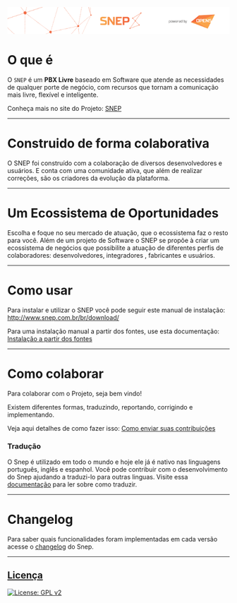 [![N|Solid](/images/img-snep-off.png)](https://snep.com.br)

# O que é #

O `SNEP` é um **PBX Livre** baseado em Software que atende as necessidades de qualquer porte de negócio, com recursos que tornam a comunicação mais livre, flexível e inteligente.

Conheça mais no site do Projeto: [SNEP](http://www.snep.com.br/)

---
# Construido de forma colaborativa #

O SNEP foi construído com a colaboração de diversos desenvolvedores e usuários. E conta com uma comunidade ativa, que além de realizar correções, são os criadores da evolução da plataforma.

---
# Um Ecossistema de Oportunidades #

Escolha e foque no seu mercado de atuação, que o ecossistema faz o resto para você. 
Além de um projeto de Software o SNEP se propõe à criar um ecossistema de negócios que possibilite a atuação de diferentes perfis de colaboradores: desenvolvedores, integradores , fabricantes e usuários.

---
# Como usar #

Para instalar e utilizar o SNEP você pode seguir este manual de instalação:
http://www.snep.com.br/br/download/

Para uma instalação manual a partir dos fontes, use esta documentação:
[Instalação a partir dos fontes](http://wiki.opens.com.br/pages/viewpage.action?pageId=13631933)

---
# Como colaborar #

Para colaborar com o Projeto, seja bem vindo! 

Existem diferentes formas, traduzindo, reportando, corrigindo e implementando.

Veja aqui detalhes de como fazer isso:
[Como enviar suas contribuições](http://wiki.opens.com.br/pages/viewpage.action?pageId=15041384)

### Tradução
 
O Snep é utilizado em todo o mundo e hoje ele já é nativo nas linguagens português, inglês e espanhol. Você pode contribuir com o desenvolvimento do Snep ajudando a traduzi-lo para outras linguas. Visite essa [documentação](/bin/TRANSLATION.md) para ler sobre como traduzir.

---
# Changelog #

Para saber quais funcionalidades foram implementadas em cada versão acesse o [changelog](CHANGELOG.md) do Snep.

---
## [Licença](LICENSE.md) ##
[![License: GPL v2](https://img.shields.io/badge/License-GPL%20v2-blue.svg)](https://www.gnu.org/licenses/old-licenses/gpl-2.0.en.html)

